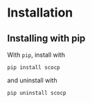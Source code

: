 # Installation

## Installing with pip

With `pip`, install with

```
pip install scocp
```

and uninstall with

```
pip uninstall scocp
```
